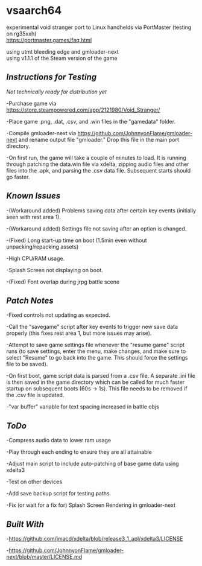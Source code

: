 # vsaarch64
experimental void stranger port to Linux handhelds via PortMaster (testing on rg35xxh)  
https://portmaster.games/faq.html  

using utmt bleeding edge and gmloader-next  
using v1.1.1 of the Steam version of the game  

## *Instructions for Testing*

*Not technically ready for distribution yet*

-Purchase game via https://store.steampowered.com/app/2121980/Void_Stranger/<br />

-Place game .png, .dat, .csv, and .win files in the "gamedata" folder. <br />

-Compile gmloader-next via https://github.com/JohnnyonFlame/gmloader-next and rename output file "gmloader." Drop this file in the main port directory. <br />

-On first run, the game will take a couple of minutes to load. It is running through patching the data.win file via xdelta, zipping audio files and other files into the .apk, and parsing the .csv data file. Subsequent starts should go faster. <br />

## *Known Issues*

-(Workaround added) Problems saving data after certain key events (initially seen with rest area 1).<br />

-(Workaround added) Settings file not saving after an option is changed. <br />

-(Fixed) Long start-up time on boot (1.5min even without unpacking/repacking assets)<br />

-High CPU/RAM usage. <br />

-Splash Screen not displaying on boot. <br />

-(Fixed) Font overlap during jrpg battle scene <br />

## *Patch Notes*

-Fixed controls not updating as expected.<br />

-Call the "savegame" script after key events to trigger new save data properly (this fixes rest area 1, but more issues may arise). <br />

-Attempt to save game settings file whenever the "resume game" script runs (to save settings, enter the menu, make changes, and make sure to select "Resume" to go back into the game. This should force the settings file to be saved).<br />

-On first boot, game script data is parsed from a .csv file. A separate .ini file is then saved in the game directory which can be called for much faster startup on subsequent boots (60s -> 1s). This file needs to be removed if the .csv file is updated. <br />

-"var buffer" variable for text spacing increased in battle objs <br />

## *ToDo*

-Compress audio data to lower ram usage <br />

-Play through each ending to ensure they are all attainable <br />

-Adjust main script to include auto-patching of base game data using xdelta3 <br />

-Test on other devices <br />

-Add save backup script for testing paths <br />

-Fix (or wait for a fix for) Splash Screen Rendering in gmloader-next <br />

## *Built With*

-https://github.com/jmacd/xdelta/blob/release3_1_apl/xdelta3/LICENSE <br />

-https://github.com/JohnnyonFlame/gmloader-next/blob/master/LICENSE.md <br />
